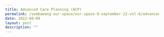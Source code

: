 ```yaml
---
title: Advanced Care Planning (ACP)
permalink: /sembawang-our-space/our-space-8-september-22-vol-6/advancedcareplanning/
date: 2022-09-09
layout: post
description: ""
---
```

